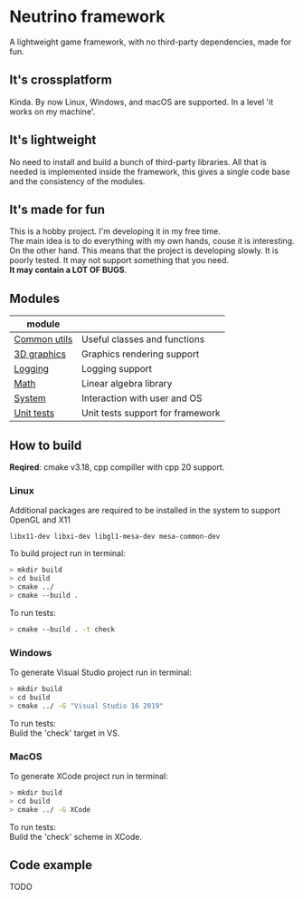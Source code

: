 # Neutrino framework

A lightweight game framework, with no third-party dependencies, made for fun.

## It's crossplatform
Kinda. By now Linux, Windows, and macOS are supported. 
In a level 'it works on my machine'.

## It's lightweight
No need to install and build a bunch of third-party libraries. 
All that is needed is implemented inside the framework, this gives a single code
base and the consistency of the modules.

## It's made for fun
This is a hobby project. I'm developing it in my free time.   
The main idea is to do everything with my own hands, couse it is interesting.  
On the other hand. This means that the project is developing slowly. 
It is poorly tested. It may not support something that you need.  
**It may contain a LOT OF BUGS**.


## Modules

| module                            |                                  |
| ----------------------------------|----------------------------------|
| [Common utils](neutrino/common/)  | Useful classes and functions     |
| [3D graphics](neutrino/graphics/) | Graphics rendering support       |
| [Logging](neutrino/log/)          | Logging support                  |
| [Math](neutrino/math/)            | Linear algebra library           |
| [System](neutrino/system/)        | Interaction with user and OS     |
| [Unit tests](neutrino/unit_test/) | Unit tests support for framework |


## How to build

**Reqired**: cmake v3.18, cpp compiller with cpp 20 support.

### Linux

Additional packages are required to be installed in the system 
to support OpenGL and X11
```
libx11-dev libxi-dev libgl1-mesa-dev mesa-common-dev
```

To build project run in terminal:

``` bash
> mkdir build
> cd build
> cmake ../
> cmake --build .
```

To run tests:

``` bash
> cmake --build . -t check
```

### Windows
To generate Visual Studio project run in terminal:

``` bash
> mkdir build
> cd build
> cmake ../ -G "Visual Studio 16 2019"
```

To run tests:  
Build the 'check' target in VS.
### MacOS

To generate XCode project run in terminal:

``` bash
> mkdir build
> cd build
> cmake ../ -G XCode
```

To run tests:  
Build the 'check' scheme in XCode.

## Code example
TODO


